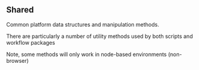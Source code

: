 ## Shared

Common platform data structures and manipulation methods. 

There are particularly a number of utility methods used by both scripts and workflow packages

Note, some methods will only work in node-based environments (non-browser)

